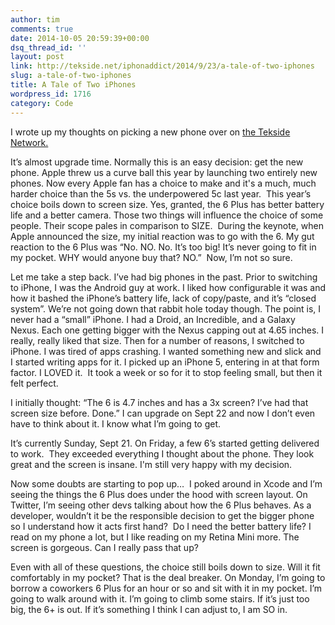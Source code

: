 ```yaml
---
author: tim
comments: true
date: 2014-10-05 20:59:39+00:00
dsq_thread_id: ''
layout: post
link: http://tekside.net/iphonaddict/2014/9/23/a-tale-of-two-iphones
slug: a-tale-of-two-iphones
title: A Tale of Two iPhones
wordpress_id: 1716
category: Code
---
```


I wrote up my thoughts on picking a new phone over on [the Tekside
Network.](http://tekside.net/iphonaddict/2014/9/23/a-tale-of-two-iphones)

It’s almost upgrade time. Normally this is an easy decision: get the new
phone. Apple threw us a curve ball this year by launching two entirely new
phones. Now every Apple fan has a choice to make and it's a much, much harder
choice than the 5s vs. the underpowered 5c last year.  This year’s choice
boils down to screen size. Yes, granted, the 6 Plus has better battery life
and a better camera. Those two things will influence the choice of some
people. Their scope pales in comparison to SIZE.  During the keynote, when
Apple announced the size, my initial reaction was to go with the 6. My gut
reaction to the 6 Plus was “No. NO. No. It’s too big! It’s never going to fit
in my pocket. WHY would anyone buy that? NO.”  Now, I’m not so sure.

Let me take a step back. I’ve had big phones in the past. Prior to switching
to iPhone, I was the Android guy at work. I liked how configurable it was and
how it bashed the iPhone’s battery life, lack of copy/paste, and it’s “closed
system”. We’re not going down that rabbit hole today though. The point is, I
never had a “small” iPhone. I had a Droid, an Incredible, and a Galaxy Nexus.
Each one getting bigger with the Nexus capping out at 4.65 inches. I really,
really liked that size. Then for a number of reasons, I switched to iPhone. I
was tired of apps crashing. I wanted something new and slick and I started
writing apps for it. I picked up an iPhone 5, entering in at that form factor.
I LOVED it.  It took a week or so for it to stop feeling small, but then it
felt perfect.

I initially thought: “The 6 is 4.7 inches and has a 3x screen? I’ve had that
screen size before. Done.” I can upgrade on Sept 22 and now I don’t even have
to think about it. I know what I’m going to get.

It’s currently Sunday, Sept 21. On Friday, a few 6’s started getting delivered
to work.  They exceeded everything I thought about the phone. They look great
and the screen is insane. I'm still very happy with my decision.

Now some doubts are starting to pop up…  I poked around in Xcode and I’m
seeing the things the 6 Plus does under the hood with screen layout. On
Twitter, I’m seeing other devs talking about how the 6 Plus behaves. As a
developer, wouldn’t it be the responsible decision to get the bigger phone so
I understand how it acts first hand?  Do I need the better battery life? I
read on my phone a lot, but I like reading on my Retina Mini more. The screen
is gorgeous. Can I really pass that up?

Even with all of these questions, the choice still boils down to size. Will it
fit comfortably in my pocket? That is the deal breaker. On Monday, I’m going
to borrow a coworkers 6 Plus for an hour or so and sit with it in my pocket.
I’m going to walk around with it. I’m going to climb some stairs. If it’s just
too big, the 6+ is out. If it’s something I think I can adjust to, I am SO in.
